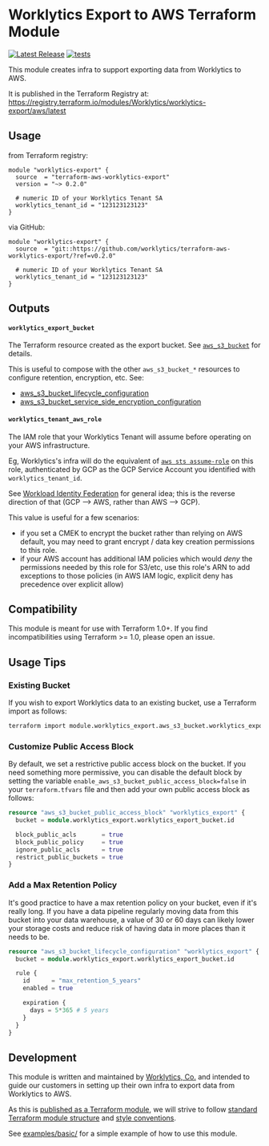 # Worklytics Export to AWS Terraform Module

[![Latest Release](https://img.shields.io/github/v/release/Worklytics/terraform-aws-worklytics-export)](https://github.com/Worklytics/terraform-aws-worklytics-export/releases/latest)
[![tests](https://img.shields.io/github/actions/workflow/status/Worklytics/terraform-aws-worklytics-export/terraform_integration.yaml?label=tests)](https://github.com/Worklytics/terraform-aws-worklytics-export/actions?query=branch%3Amain)

This module creates infra to support exporting data from Worklytics to AWS.

It is published in the Terraform Registry at:
https://registry.terraform.io/modules/Worklytics/worklytics-export/aws/latest

## Usage

from Terraform registry:
```hcl
module "worklytics-export" {
  source  = "terraform-aws-worklytics-export"
  version = "~> 0.2.0"

  # numeric ID of your Worklytics Tenant SA
  worklytics_tenant_id = "123123123123"
}
```

via GitHub:
```hcl
module "worklytics-export" {
  source  = "git::https://github.com/worklytics/terraform-aws-worklytics-export/?ref=v0.2.0"

  # numeric ID of your Worklytics Tenant SA
  worklytics_tenant_id = "123123123123"
}
```

## Outputs

#### `worklytics_export_bucket`
The Terraform resource created as the export bucket. See [`aws_s3_bucket`](https://registry.terraform.io/providers/hashicorp/aws/latest/docs/resources/s3_bucket) for details.

This is useful to compose with the other `aws_s3_bucket_*` resources to configure retention, encryption, etc. See:
  - [aws_s3_bucket_lifecycle_configuration](https://registry.terraform.io/providers/hashicorp/aws/latest/docs/resources/s3_bucket_lifecycle_configuration)
  - [aws_s3_bucket_service_side_encryption_configuration](https://registry.terraform.io/providers/hashicorp/aws/latest/docs/resources/s3_bucket_server_side_encryption_configuration)

#### `worklytics_tenant_aws_role`
The IAM role that your Worklytics Tenant will assume before operating on your AWS infrastructure.

Eg, Worklytics's infra will do the equivalent of [`aws sts assume-role`](https://docs.aws.amazon.com/cli/latest/reference/sts/assume-role.html)
on this role, authenticated by GCP as the GCP Service Account you identified with
`worklytics_tenant_id`.

See [Workload Identity Federation](https://cloud.google.com/iam/docs/workload-identity-federation)
for general idea; this is the reverse direction of that (GCP --> AWS, rather than AWS --> GCP).

This value is useful for a few scenarios:
  - if you set a CMEK to encrypt the bucket rather than relying on AWS default, you may need to
    grant encrypt / data key creation permissions to this role.
  - if your AWS account has additional IAM policies which would *deny* the permissions needed by
    this role for S3/etc, use this role's ARN to add exceptions to those policies
    (in AWS IAM logic, explicit deny has precedence over explicit allow)

## Compatibility

This module is meant for use with Terraform 1.0+. If you find incompatibilities using Terraform >=
1.0, please open an issue.

## Usage Tips

### Existing Bucket

If you wish to export Worklytics data to an existing bucket, use a Terraform import as follows:

```bash
terraform import module.worklytics_export.aws_s3_bucket.worklytics_export <bucket_name>
```

### Customize Public Access Block
By default, we set a restrictive public access block on the bucket.  If you need something more
permissive, you can disable the default block by setting the variable `enable_aws_s3_bucket_public_access_block=false`
in your `terraform.tfvars` file and then add your own public access block as follows:

```tf
resource "aws_s3_bucket_public_access_block" "worklytics_export" {
  bucket = module.worklytics_export.worklytics_export_bucket.id

  block_public_acls       = true
  block_public_policy     = true
  ignore_public_acls      = true
  restrict_public_buckets = true
}
```

### Add a Max Retention Policy

It's good practice to have a max retention policy on your bucket, even if it's really long. If you
have a data pipeline regularly moving data from this bucket into your data warehouse, a value of 30
or 60 days can likely lower your storage costs and reduce risk of having data in more places than it
needs to be.

```tf
resource "aws_s3_bucket_lifecycle_configuration" "worklytics_export" {
  bucket = module.worklytics_export.worklytics_export_bucket.id

  rule {
    id      = "max_retention_5_years"
    enabled = true

    expiration {
      days = 5*365 # 5 years
    }
  }
}

```

## Development

This module is written and maintained by [Worklytics, Co.](https://worklytics.co/) and intended to
guide our customers in setting up their own infra to export data from Worklytics to AWS.

As this is [published as a Terraform module](https://developer.hashicorp.com/terraform/registry/modules/publish),
we will strive to follow [standard Terraform module structure](https://developer.hashicorp.com/terraform/language/modules/develop/structure)
and [style conventions](https://developer.hashicorp.com/terraform/language/syntax/style).

See [examples/basic/](examples/basic/) for a simple example of how to use this module.


